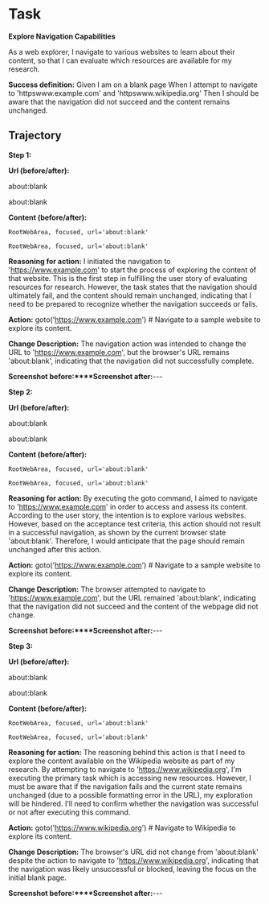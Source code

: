 # Task

**Explore Navigation Capabilities**

As a web explorer,
I navigate to various websites to learn about their content,
so that I can evaluate which resources are available for my research.

**Success definition:** Given I am on a blank page
When I attempt to navigate to 'httpswww.example.com' and 'httpswww.wikipedia.org'
Then I should be aware that the navigation did not succeed and the content remains unchanged.

## Trajectory

**Step 1:**

**Url (before/after):** 

about:blank

about:blank

**Content (before/after):** 

```
RootWebArea, focused, url='about:blank'
```


```
RootWebArea, focused, url='about:blank'
```
**Reasoning for action:** I initiated the navigation to 'https://www.example.com' to start the process of exploring the content of that website. This is the first step in fulfilling the user story of evaluating resources for research. However, the task states that the navigation should ultimately fail, and the content should remain unchanged, indicating that I need to be prepared to recognize whether the navigation succeeds or fails.

**Action:** goto('https://www.example.com') # Navigate to a sample website to explore its content.

**Change Description:** The navigation action was intended to change the URL to 'https://www.example.com', but the browser's URL remains 'about:blank', indicating that the navigation did not successfully complete.

**Screenshot before:****Screenshot after:**---

**Step 2:**

**Url (before/after):** 

about:blank

about:blank

**Content (before/after):** 

```
RootWebArea, focused, url='about:blank'
```


```
RootWebArea, focused, url='about:blank'
```
**Reasoning for action:** By executing the goto command, I aimed to navigate to 'https://www.example.com' in order to access and assess its content. According to the user story, the intention is to explore various websites. However, based on the acceptance test criteria, this action should not result in a successful navigation, as shown by the current browser state 'about:blank'. Therefore, I would anticipate that the page should remain unchanged after this action.

**Action:** goto('https://www.example.com') # Navigate to a sample website to explore its content.

**Change Description:** The browser attempted to navigate to 'https://www.example.com', but the URL remained 'about:blank', indicating that the navigation did not succeed and the content of the webpage did not change.

**Screenshot before:****Screenshot after:**---

**Step 3:**

**Url (before/after):** 

about:blank

about:blank

**Content (before/after):** 

```
RootWebArea, focused, url='about:blank'
```


```
RootWebArea, focused, url='about:blank'
```
**Reasoning for action:** The reasoning behind this action is that I need to explore the content available on the Wikipedia website as part of my research. By attempting to navigate to 'https://www.wikipedia.org', I'm executing the primary task which is accessing new resources. However, I must be aware that if the navigation fails and the current state remains unchanged (due to a possible formatting error in the URL), my exploration will be hindered. I'll need to confirm whether the navigation was successful or not after executing this command.

**Action:** goto('https://www.wikipedia.org') # Navigate to Wikipedia to explore its content.

**Change Description:** The browser's URL did not change from 'about:blank' despite the action to navigate to 'https://www.wikipedia.org', indicating that the navigation was likely unsuccessful or blocked, leaving the focus on the initial blank page.

**Screenshot before:****Screenshot after:**---

